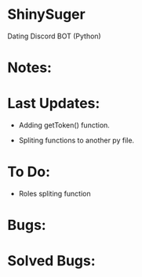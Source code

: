 # ShinySuger
Dating Discord BOT (Python)



# Notes:


# Last Updates:

- Adding getToken() function.

- Spliting functions to another py file.



# To Do:

- Roles spliting function



# Bugs:



# Solved Bugs:
